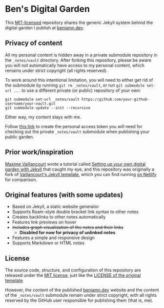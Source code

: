 # Ben's Digital Garden

This [MIT-licensed](LICENSE) repository shares the generic Jekyll system behind the digital garden I publish at [benjamn.dev](https://benjamn.dev).

## Privacy of content

All my personal content is hidden away in a private submodule repository in the `_notes/vault` directory. After forking this repository, please be aware you will not automatically have access to my personal content, which remains under strict copyright (all rights reserved).

To work around this intentional limitation, you will need to either get rid of the submodule by running `git rm _notes/vault`, or run `git submodule set-url ...` to use a different private (or public) repository of your own:
```
git submodule set-url _notes/vault https://github.com/your-github-username/your-vault.git
git submodule update --init --recursive
```
Either way, my content stays with me.

Follow [this link](https://github.com/settings/personal-access-tokens/new) to create the personal access token you will need for checking out the private `_notes/vault` submodule when publishing your public garden.

## Prior work/inspiration

[Maxime Vaillancourt](https://maximevaillancourt.com) wrote a tutorial called [Setting up your own digital garden with Jekyll](https://maximevaillancourt.com/blog/setting-up-your-own-digital-garden-with-jekyll) that caught my eye, and this repository was originally a fork of [Vaillancourt's Jekyll template](https://github.com/maximevaillancourt/digital-garden-jekyll-template), which you can find running [on Netlify](https://digital-garden-jekyll-template.netlify.app/) for comparison.

## Original features (with some **updates**)

- Based on Jekyll, a static website generator
- Supports Roam-style double bracket link syntax to other notes
- Creates backlinks to other notes automatically
- Features link previews on hover
- ~~Includes graph visualization of the notes and their links~~
  - **Disabled for now for privacy of unlinked notes**
- Features a simple and responsive design
- Supports Markdown or HTML notes

## License

The source code, structure, and configuration of this repository are released under the [MIT license](LICENSE), just like the [LICENSE of the original template](https://github.com/maximevaillancourt/digital-garden-jekyll-template/blob/master/LICENSE).

However, the content of the published [benjamn.dev](https://benjamn.dev) website and the content of the `_notes/vault` submodule remain under strict copyright, with all rights reserved by the GitHub user responsible for publishing them (that is, me).